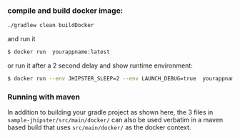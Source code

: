
### compile and build docker image:

```bash
./gradlew clean buildDocker
```

and run it

```bash
$ docker run  yourappname:latest
```

or run it after a 2 second delay and show runtime environment:

```bash
$ docker run --env JHIPSTER_SLEEP=2 --env LAUNCH_DEBUG=true  yourappname:latest
```

### Running with maven

In addition to building your gradle project as shown here, the 3 files in `sample-jhipster/src/main/docker/` 
can also be used verbatim in a maven based build that uses
`src/main/docker/` as the docker context.

